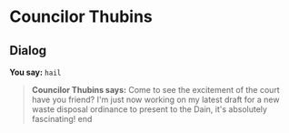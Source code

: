 # Councilor Thubins
## Dialog

**You say:** `hail`



>**Councilor Thubins says:** Come to see the excitement of the court have you friend? I'm just now working on my latest draft for a new waste disposal ordinance to present to the Dain, it's absolutely fascinating!
end
